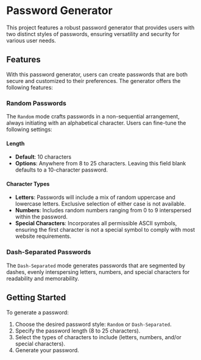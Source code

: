 # Password Generator

This project features a robust password generator that provides users with two distinct styles of passwords, ensuring versatility and security for various user needs.

## Features

With this password generator, users can create passwords that are both secure and customized to their preferences. The generator offers the following features:

### Random Passwords

The `Random` mode crafts passwords in a non-sequential arrangement, always initiating with an alphabetical character. Users can fine-tune the following settings:

#### Length
- **Default**: 10 characters
- **Options**: Anywhere from 8 to 25 characters. Leaving this field blank defaults to a 10-character password.

#### Character Types
- **Letters**: Passwords will include a mix of random uppercase and lowercase letters. Exclusive selection of either case is not available.
- **Numbers**: Includes random numbers ranging from 0 to 9 interspersed within the password.
- **Special Characters**: Incorporates all permissible ASCII symbols, ensuring the first character is not a special symbol to comply with most website requirements.

### Dash-Separated Passwords

The `Dash-Separated` mode generates passwords that are segmented by dashes, evenly interspersing letters, numbers, and special characters for readability and memorability.

## Getting Started

To generate a password:

1. Choose the desired password style: `Random` or `Dash-Separated`.
2. Specify the password length (8 to 25 characters).
3. Select the types of characters to include (letters, numbers, and/or special characters).
4. Generate your password.
